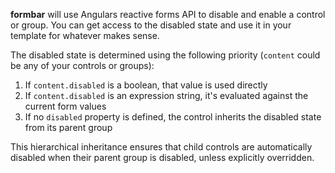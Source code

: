 __formbar__ will use Angulars reactive forms API to disable and enable a control or group. You can get access to the disabled state and use it in your template for whatever makes sense.

The disabled state is determined using the following priority (`content` could be any of your controls or groups):
1. If `content.disabled` is a boolean, that value is used directly
2. If `content.disabled` is an expression string, it's evaluated against the current form values
3. If no `disabled` property is defined, the control inherits the disabled state from its parent group

This hierarchical inheritance ensures that child controls are automatically
disabled when their parent group is disabled, unless explicitly overridden.

